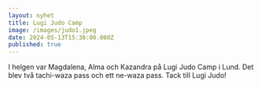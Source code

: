 ```yaml
---
layout: nyhet
title: Lugi Judo Camp
image: /images/judo1.jpeg
date: 2024-05-13T15:38:00.000Z
published: true
---
```


I helgen var Magdalena, Alma och Kazandra på Lugi Judo Camp i Lund. Det blev två tachi-waza pass och ett ne-waza pass. Tack till Lugi Judo!
